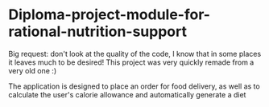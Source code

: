 # Diploma-project-module-for-rational-nutrition-support

Big request: don't look at the quality of the code, I know that in some places it leaves much to be desired! This project was very quickly remade from a very old one :)

The application is designed to place an order for food delivery, as well as to calculate the user's calorie allowance and automatically generate a diet
